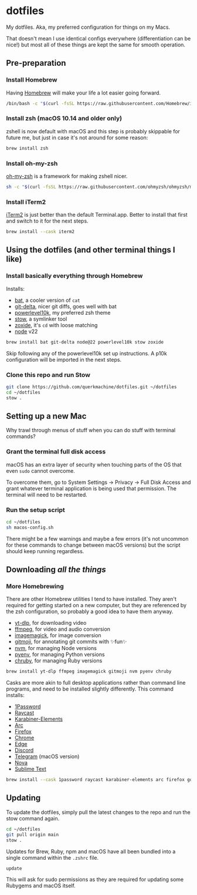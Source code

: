 # dotfiles

My dotfiles. Aka, my preferred configuration for things on my Macs.

That doesn't mean I use identical configs everywhere (differentiation can be nice!) but most all of these things are kept the same for smooth operation.

## Pre-preparation

### Install Homebrew

Having [Homebrew](https://brew.sh/) will make your life a lot easier going forward.

```sh
/bin/bash -c "$(curl -fsSL https://raw.githubusercontent.com/Homebrew/install/HEAD/install.sh)"
```

### Install zsh (macOS 10.14 and older only) 

zshell is now default with macOS and this step is probably skippable for future me, but just in case it's not around for some reason:

```sh
brew install zsh
```

### Install oh-my-zsh

[oh-my-zsh](https://ohmyz.sh/) is a framework for making zshell nicer.

```sh
sh -c "$(curl -fsSL https://raw.githubusercontent.com/ohmyzsh/ohmyzsh/master/tools/install.sh)"
```

### Install iTerm2

[iTerm2](https://iterm2.com/) is just better than the default Terminal.app. Better to install that first and switch to it for the next steps.

```sh
brew install --cask iterm2
```

## Using the dotfiles (and other terminal things I like)

### Install basically everything through Homebrew

Installs:

- [bat](https://github.com/sharkdp/bat), a cooler version of `cat`
- [git-delta](https://github.com/dandavison/delta), nicer git diffs, goes well with bat
- [powerlevel10k](https://github.com/romkatv/powerlevel10k), my preferred zsh theme
- [stow](https://www.gnu.org/software/stow/), a symlinker tool
- [zoxide](https://github.com/ajeetdsouza/zoxide), it's `cd` with loose matching
- [node](https://nodejs.org/) v22

```sh
brew install bat git-delta node@22 powerlevel10k stow zoxide
```

Skip following any of the powerlevel10k set up instructions. A p10k configuration will be imported in the next steps.

### Clone this repo and run Stow

```sh
git clone https://github.com/querkmachine/dotfiles.git ~/dotfiles
cd ~/dotfiles
stow .
```

## Setting up a new Mac

Why trawl through menus of stuff when you can do stuff with terminal commands?

### Grant the terminal full disk access

macOS has an extra layer of security when touching parts of the OS that even `sudo` cannot overcome.

To overcome them, go to System Settings → Privacy → Full Disk Access and grant whatever terminal application is being used that permission. The terminal will need to be restarted.

### Run the setup script

```sh
cd ~/dotfiles
sh macos-config.sh
```

There might be a few warnings and maybe a few errors (it's not uncommon for these commands to change between macOS versions) but the script should keep running regardless.

## Downloading _all the things_

### More Homebrewing

There are other Homebrew utilities I tend to have installed. They aren't required for getting started on a new computer, but they are referenced by the zsh configuration, so probably a good idea to have them anyway.

- [yt-dlp](https://github.com/yt-dlp/yt-dlp), for downloading video
- [ffmpeg](https://ffmpeg.org/), for video and audio conversion
- [imagemagick](https://imagemagick.org/), for image conversion
- [gitmoji](https://github.com/carloscuesta/gitmoji-cli), for annotating git commits with ✨fun✨
- [nvm](https://github.com/nvm-sh/nvm), for managing Node versions
- [pyenv](https://github.com/pyenv/pyenv), for managing Python versions
- [chruby](https://github.com/postmodern/chruby), for managing Ruby versions

```sh
brew install yt-dlp ffmpeg imagemagick gitmoji nvm pyenv chruby
```

Casks are more akin to full desktop applications rather than command line programs, and need to be installed slightly differently. This command installs:

- [1Password](https://1password.com/)
- [Raycast](https://raycast.com/)
- [Karabiner-Elements](https://karabiner-elements.pqrs.org/)
- [Arc](https://arc.net/)
- [Firefox](https://www.mozilla.org/firefox/)
- [Chrome](https://www.google.com/chrome/)
- [Edge](https://www.microsoft.com/en-us/edge)
- [Discord](https://discord.com/)
- [Telegram](https://macos.telegram.org/) (macOS version)
- [Nova](https://nova.app)
- [Sublime Text](https://www.sublimetext.com/)

```sh
brew install --cask 1password raycast karabiner-elements arc firefox google-chrome microsoft-edge discord telegram nova sublime-text
```

## Updating

To update the dotfiles, simply pull the latest changes to the repo and run the stow command again.

```sh
cd ~/dotfiles
git pull origin main
stow .
```

Updates for Brew, Ruby, npm and macOS have all been bundled into a single command within the `.zshrc` file.

```sh
update
```

This will ask for sudo permissions as they are required for updating some Rubygems and macOS itself.

